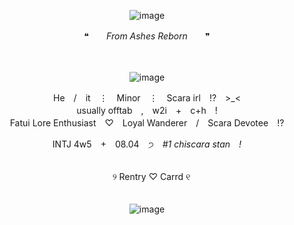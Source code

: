 <div align="center">

![image](https://github.com/user-attachments/assets/16447e7e-6c58-42d0-807b-9ec7d8f8ab66)

❝　　*From Ashes Reborn*　　❞

<div align="center">　

<div align="center">

![image](https://github.com/user-attachments/assets/9fa8de91-21f9-456a-9369-a06be838b1b1)

<div align="center"> He　/　it　⋮　Minor　⋮　Scara irl　!?　>_<
<div align="center"> usually offtab　,　w2i　+　c+h　!
<div align="center"> Fatui Lore Enthusiast　♡　Loyal Wanderer　/　Scara Devotee　!?

  INTJ 4w5　+　08.04　੭　*#1 chiscara stan　!*
<div align="center">　
<div align="center">　୨ Rentry ♡ Carrd ୧
<div align="center">　

<div align="center">

![image](https://github.com/user-attachments/assets/3063b7a7-bbf7-4edc-a248-b6e0caeb568b)



